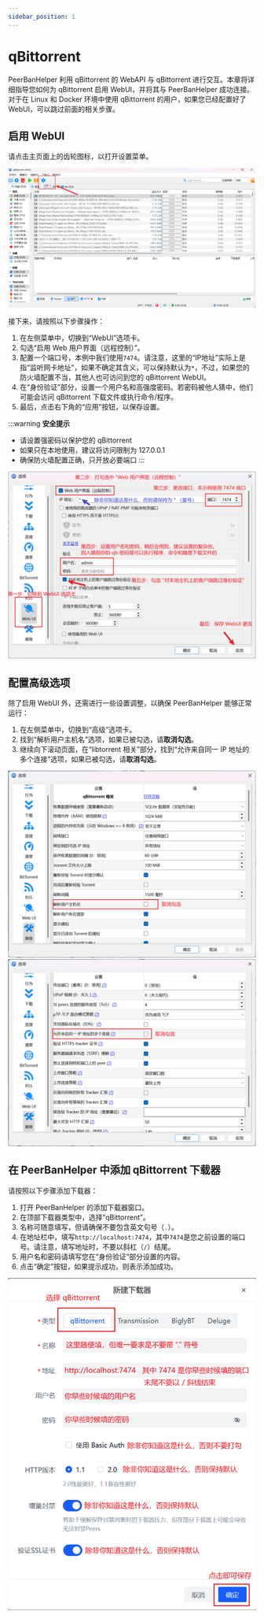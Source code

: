 ```yaml
---
sidebar_position: 1
---
```


# qBittorrent

PeerBanHelper 利用 qBittorrent 的 WebAPI 与 qBittorrent 进行交互。本章将详细指导您如何为 qBittorrent 启用 WebUI，并将其与 PeerBanHelper 成功连接。对于在 Linux 和 Docker 环境中使用 qBittorrent 的用户，如果您已经配置好了 WebUI，可以跳过前面的相关步骤。

## 启用 WebUI

请点击主页面上的齿轮图标，以打开设置菜单。

![step1](assets/qBittorrent-step1.png)

接下来，请按照以下步骤操作：

1. 在左侧菜单中，切换到“WebUI”选项卡。
2. 勾选“启用 Web 用户界面（远程控制）”。
3. 配置一个端口号，本例中我们使用`7474`。请注意，这里的“IP地址”实际上是指“监听网卡地址”，如果不确定其含义，可以保持默认为`*`，不过，如果您的防火墙配置不当，其他人也可访问到您的 qBittorrent WebUI。
4. 在“身份验证”部分，设置一个用户名和高强度密码。若密码被他人猜中，他们可能会访问 qBittorrent 下载文件或执行命令/程序。
5. 最后，点击右下角的“应用”按钮，以保存设置。

:::warning
**安全提示**
- 请设置强密码以保护您的 qBittorrent
- 如果只在本地使用，建议将访问限制为 127.0.0.1
- 确保防火墙配置正确，只开放必要端口
:::

![step2](assets/qBittorrent-step2.png)

## 配置高级选项

除了启用 WebUI 外，还需进行一些设置调整，以确保 PeerBanHelper 能够正常运行：

1. 在左侧菜单中，切换到“高级”选项卡。
2. 找到“解析用户主机名”选项，如果已被勾选，请**取消勾选**。
3. 继续向下滚动页面，在“libtorrent 相关”部分，找到“允许来自同一 IP 地址的多个连接”选项，如果已被勾选，请**取消勾选**。

![step3](assets/qBittorrent-step3.png)
![step4](assets/qBittorrent-step4.png)

## 在 PeerBanHelper 中添加 qBittorrent 下载器

请按照以下步骤添加下载器：

1. 打开 PeerBanHelper 的添加下载器窗口。
2. 在顶部下载器类型中，选择“qBittorrent”。
3. 名称可随意填写，但请确保不要包含英文句号（`.`）。
4. 在地址栏中，填写`http://localhost:7474`，其中`7474`是您之前设置的端口号。请注意，填写地址时，不要以斜杠（`/`）结尾。
5. 用户名和密码请填写您在“身份验证”部分设置的内容。
6. 点击“确定”按钮，如果提示成功，则表示添加成功。

![step5](assets/qBittorrent-step5.png)